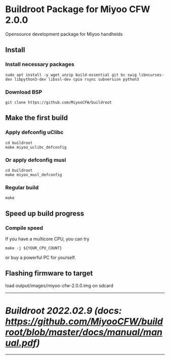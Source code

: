 # Buildroot Package for Miyoo CFW 2.0.0
Opensource development package for Miyoo handhelds

## Install

### Install necessary packages
``` shell
sudo apt install -y wget unzip build-essential git bc swig libncurses-dev libpython3-dev libssl-dev cpio rsync subversion python3
```

### Download BSP
```shell
git clone https://github.com/MiyooCFW/buildroot
```

## Make the first build

### Apply defconfig uClibc

```shell
cd buildroot
make miyoo_uclibc_defconfig
```

### Or apply defconfig musl

```shell
cd buildroot
make miyoo_musl_defconfig
```

### Regular build
```shell
make
```

## Speed up build progress

### Compile speed
If you have a multicore CPU, you can try
```
make -j ${YOUR_CPU_COUNT}
```
or buy a powerful PC for yourself.

## Flashing firmware to target

load output/images/miyoo-cfw-2.0.0.img on sdcard

---
# _Buildroot 2022.02.9 (docs: https://github.com/MiyooCFW/buildroot/blob/master/docs/manual/manual.pdf)_
---
